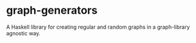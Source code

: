 graph-generators
============

A Haskell library for creating regular and random graphs in a graph-library agnostic way.